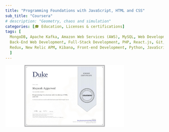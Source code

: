 ```yaml
---
title: "Programming Foundations with JavaScript, HTML and CSS"
sub_title: "Coursera"
# description: "Geometry, chaos and simulation"
categories: [🎓 Education, Licenses & certifications]
tags: [
  MongoDB, Apache Kafka, Amazon Web Services (AWS), MySQL, Web Development, JSON,  
  Back-End Web Development, Full-Stack Development, PHP, React.js, Git, GitHub, Prometheus.io, Postman API, 
  Redux, New Relic APM, Kibana, Front-end Development, Python, JavaScript, Grafana, ETL
  ]
---
```


<img src="/assets/img/posts/certifications/programming-foundations/CERTIFICATE_LANDING_PAGE~7W2TLLFASCSK.jpeg" width="75%">
